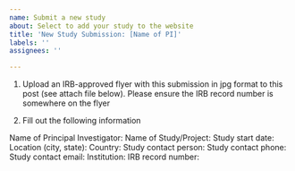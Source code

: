 ```yaml
---
name: Submit a new study
about: Select to add your study to the website
title: 'New Study Submission: [Name of PI]'
labels: ''
assignees: ''

---
```


1. Upload an IRB-approved flyer with this submission in jpg format to this post (see attach file below). Please ensure the IRB record number is somewhere on the flyer

2. Fill out the following information

Name of Principal Investigator:
Name of Study/Project:
Study start date: 
Location (city, state):
Country:
Study contact person:
Study contact phone:
Study contact email:
Institution:
IRB record number:
